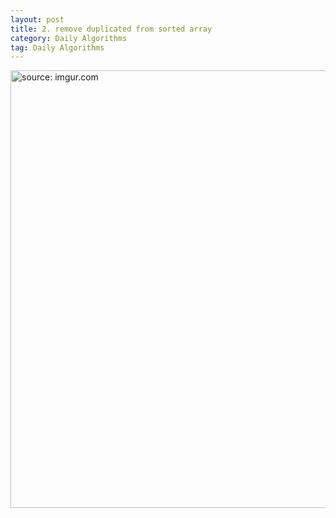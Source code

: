 ```yaml
---
layout: post
title: 2. remove duplicated from sorted array
category: Daily Algorithms
tag: Daily Algorithms
---
```



<a href="https://postimg.cc/CnnmrW9w"><img src="https://i.postimg.cc/rsQ3sTJR/Capture.jpg" width="700px" title="source: imgur.com" /><a>
